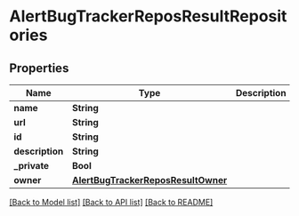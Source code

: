 # AlertBugTrackerReposResultRepositories

## Properties
Name | Type | Description | Notes
------------ | ------------- | ------------- | -------------
**name** | **String** |  | 
**url** | **String** |  | 
**id** | **String** |  | 
**description** | **String** |  | [optional] 
**_private** | **Bool** |  | [optional] 
**owner** | [**AlertBugTrackerReposResultOwner**](AlertBugTrackerReposResultOwner.md) |  | [optional] 

[[Back to Model list]](../README.md#documentation-for-models) [[Back to API list]](../README.md#documentation-for-api-endpoints) [[Back to README]](../README.md)


